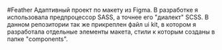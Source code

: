 #Feather
Адаптивный проект по макету из Figma.
В разработке я использовала предпроцессор SASS, а точнее его "диалект" SCSS.
В данном репозитории так же прикреплен файл ui kit, в котором я разработала отдельные элементы макета, стили к которым созданы в папке "components".
